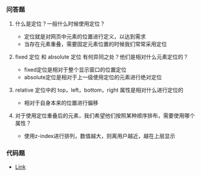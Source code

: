 ### 问答题
1. 什么是定位？一般什么时候使用定位？
    * 定位就是对网页中元素的位置进行定义，以达到需求
    * 当存在元素重叠，需要固定元素位置的时候我们常常采用定位

1. fixed 定位 和 absolute 定位 有何异同之处？他们是相对什么元素定位的？
    * fixed定位是相对于整个显示窗口的位置定位
    * absolute定位是相对于上一级使用定位的元素进行绝对定位

1. relative 定位中的 top，left，bottom，right 属性是相对什么进行定位的
    * 相对于自身本来的位置进行偏移

1. 对于使用定位重叠后的元素，我们希望他们按照某种顺序排布，需要使用哪个属性？
    * 使用z-index进行排列，数值越大，则离用户越近，越在上层显示

### 代码题
* [Link]()
